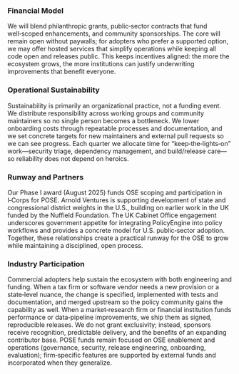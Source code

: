 ### Financial Model
We will blend philanthropic grants, public‑sector contracts that fund well‑scoped enhancements, and community sponsorships. The core will remain open without paywalls; for adopters who prefer a supported option, we may offer hosted services that simplify operations while keeping all code open and releases public. This keeps incentives aligned: the more the ecosystem grows, the more institutions can justify underwriting improvements that benefit everyone.

### Operational Sustainability
Sustainability is primarily an organizational practice, not a funding event. We distribute responsibility across working groups and community maintainers so no single person becomes a bottleneck. We lower onboarding costs through repeatable processes and documentation, and we set concrete targets for new maintainers and external pull requests so we can see progress. Each quarter we allocate time for “keep‑the‑lights‑on” work—security triage, dependency management, and build/release care—so reliability does not depend on heroics.

### Runway and Partners
Our Phase I award (August 2025) funds OSE scoping and participation in I‑Corps for POSE. Arnold Ventures is supporting development of state and congressional district weights in the U.S., building on earlier work in the UK funded by the Nuffield Foundation. The UK Cabinet Office engagement underscores government appetite for integrating PolicyEngine into policy workflows and provides a concrete model for U.S. public‑sector adoption. Together, these relationships create a practical runway for the OSE to grow while maintaining a disciplined, open process.

### Industry Participation
Commercial adopters help sustain the ecosystem with both engineering and funding. When a tax firm or software vendor needs a new provision or a state‑level nuance, the change is specified, implemented with tests and documentation, and merged upstream so the policy community gains the capability as well. When a market‑research firm or financial institution funds performance or data‑pipeline improvements, we ship them as signed, reproducible releases. We do not grant exclusivity; instead, sponsors receive recognition, predictable delivery, and the benefits of an expanding contributor base. POSE funds remain focused on OSE enablement and operations (governance, security, release engineering, onboarding, evaluation); firm‑specific features are supported by external funds and incorporated when they generalize.
